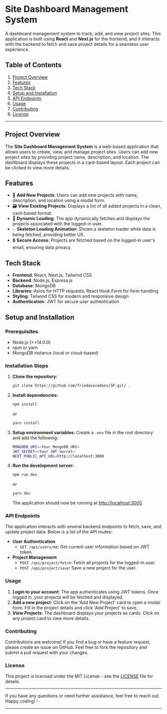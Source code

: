 # **Site Dashboard Management System**

A dashboard management system to track, add, and view project sites. This application is built using **React** and **Next.js** for the frontend, and it interacts with the backend to fetch and save project details for a seamless user experience.

## **Table of Contents**

1. [Project Overview](#project-overview)
2. [Features](#features)
3. [Tech Stack](#tech-stack)
4. [Setup and Installation](#setup-and-installation)
5. [API Endpoints](#api-endpoints)
6. [Usage](#usage)
7. [Contributing](#contributing)
8. [License](#license)

---

## **Project Overview**

The **Site Dashboard Management System** is a web-based application that allows users to create, view, and manage project sites. Users can add new project sites by providing project name, description, and location. The dashboard displays these projects in a card-based layout. Each project can be clicked to view more details.

## **Features**

- 📝 **Add New Projects**: Users can add new projects with name, description, and location using a modal form.
- 🗃️ **View Existing Projects**: Displays a list of all added projects in a clean, card-based format.
- 🔄 **Dynamic Loading**: The app dynamically fetches and displays the projects associated with the logged-in user.
- 💡 **Skeleton Loading Animation**: Shows a skeleton loader while data is being fetched, providing better UX.
- 🔒 **Secure Access**: Projects are fetched based on the logged-in user's email, ensuring data privacy.

## **Tech Stack**

- **Frontend**: React, Next.js, Tailwind CSS
- **Backend**: Node.js, Express.js
- **Database**: MongoDB
- **Libraries**: Axios for HTTP requests, React Hook Form for form handling
- **Styling**: Tailwind CSS for modern and responsive design
- **Authentication**: JWT for secure user authentication

## **Setup and Installation**

### Prerequisites

- Node.js (>=14.0.0)
- npm or yarn
- MongoDB instance (local or cloud-based)

### Installation Steps

1. **Clone the repository:**

   ```bash
   git clone https://github.com/friedavocadoes/SP.git/ .
   ```

2. **Install dependencies:**

   ```bash
   npm install
   ```

   or

   ```bash
   yarn install
   ```

3. **Setup environment variables:**
   Create a `.env` file in the root directory and add the following:

   ```bash
   MONGODB_URI=<Your MongoDB URI>
   JWT_SECRET=<Your JWT Secret>
   NEXT_PUBLIC_API_URL=http://localhost:3000
   ```

4. **Run the development server:**
   ```bash
   npm run dev
   ```
   or
   ```bash
   yarn dev
   ```
   The application should now be running at [http://localhost:3000](http://localhost:3000).

### **API Endpoints**

The application interacts with several backend endpoints to fetch, save, and update project data. Below is a list of the API routes:

- **User Authentication**
  - `GET /api/users/me`: Get current user information based on JWT token.
- **Project Management**
  - `POST /api/project/fetch`: Fetch all projects for the logged-in user.
  - `POST /api/project/save`: Save a new project for the user.

### **Usage**

1. **Login to your account**: The app authenticates using JWT tokens. Once logged in, your projects will be fetched and displayed.
2. **Add a new project**: Click on the 'Add New Project' card to open a modal form. Fill in the project details and click 'Add Project' to save.
3. **View Projects**: The dashboard displays your projects as cards. Click on any project card to view more details.

### **Contributing**

Contributions are welcome! If you find a bug or have a feature request, please create an issue on GitHub. Feel free to fork the repository and submit a pull request with your changes.

### **License**

This project is licensed under the MIT License - see the [LICENSE](LICENSE) file for details.

---

If you have any questions or need further assistance, feel free to reach out. Happy coding! ✨

---
